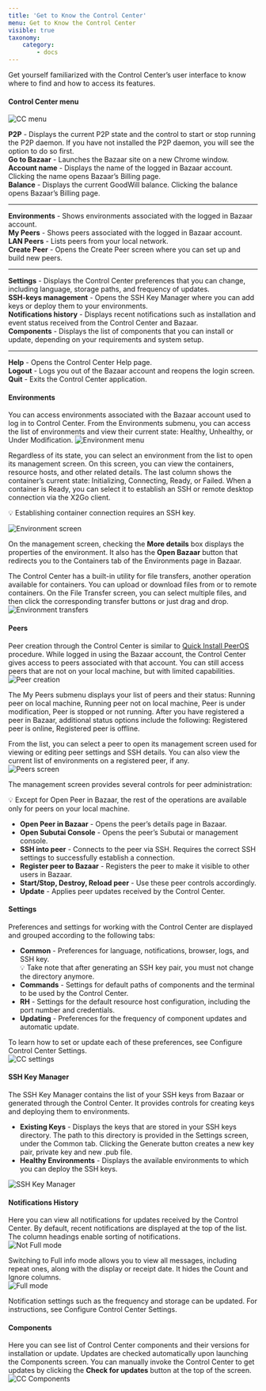 ```yaml
---
title: 'Get to Know the Control Center'
menu: Get to Know the Control Center
visible: true
taxonomy:
    category:
        - docs
---
```


Get yourself familiarized with the Control Center’s user interface to know where to find and how to access its features. 

#### Control Center menu
![CC menu](cc-menu2.png)

**P2P** - Displays the current P2P state and the control to start or stop running the P2P daemon. If you have not installed the P2P daemon, you will see the option to do so first.   
**Go to Bazaar** - Launches the Bazaar site on a new Chrome window.   
**Account name** - Displays the name of the logged in Bazaar account. Clicking the name opens Bazaar’s Billing page.   
**Balance** - Displays the current GoodWill balance. Clicking the balance opens Bazaar’s Billing page.   

---------------

**Environments** - Shows environments associated with the logged in Bazaar account.   
**My Peers** - Shows peers associated with the logged in Bazaar account.   
**LAN Peers** - Lists peers from your local network.   
**Create Peer** - Opens the Create Peer screen where you can set up and build new peers.   

---------------

**Settings** - Displays the Control Center preferences that you can change, including language, storage paths, and frequency of updates.   
**SSH-keys management** - Opens the SSH Key Manager where you can add keys or deploy them to your environments.   
**Notifications history** - Displays recent notifications such as installation and event status received from the Control Center and Bazaar.    
**Components** - Displays the list of components that you can install or update, depending on your requirements and system setup.   

---------------

**Help** - Opens the Control Center Help page.   
**Logout** - Logs you out of the Bazaar account and reopens the login screen.    
**Quit** - Exits the Control Center application.    

#### Environments
You can access environments associated with the Bazaar account used to log in to Control Center. From the Environments submenu, you can access the list of environments and view their current state: Healthy, Unhealthy, or Under Modification.
![Environment menu](cc-envmenu.png)

Regardless of its state, you can select an environment from the list to open its management screen. On this screen, you can view the containers, resource hosts, and other related details. The last column shows the container’s current state: Initializing, Connecting, Ready, or Failed. When a container is Ready, you can select it to establish an SSH or remote desktop connection via the X2Go client.

💡 Establishing container connection requires an SSH key.

![Environment screen](cc-env.png)

On the management screen, checking the **More details** box displays the properties of the environment. It also has the **Open Bazaar** button that redirects you to the Containers tab of the Environments page in Bazaar. 

The Control Center has a built-in utility for file transfers, another operation available for containers. You can upload or download files from or to remote containers. On the File Transfer screen, you can select multiple files, and then click the corresponding transfer buttons or just drag and drop.    
![Environment transfers](cc-transfer-resized.png)

#### Peers 
Peer creation through the Control Center is similar to [Quick Install PeerOS](../../../working-with-subutai/using-peeros/peeros-quick-install) procedure. While logged in using the Bazaar account, the Control Center gives access to peers associated with that account. You can still access peers that are not on your local machine, but with limited capabilities.    
![Peer creation](cc-peercreation.png)

The My Peers submenu displays your list of peers and their status: Running peer on local machine, Running peer not on local machine, Peer is under modification, Peer is stopped or not running. After you have registered a peer in Bazaar, additional status options include the following: Registered peer is online, Registered peer is offline. 

From the list, you can select a peer to open its management screen used for viewing or editing peer settings and SSH details. You can also view the current list of environments on a registered peer, if any.    
![Peers screen](cc-peerscreen.png)

The management screen provides several controls for peer administration:

💡 Except for Open Peer in Bazaar, the rest of the operations are available only for peers on your local machine.

* **Open Peer in Bazaar** - Opens the peer’s details page in Bazaar.   
* **Open Subutai Console** - Opens the peer’s Subutai or management console. 
* **SSH into peer** - Connects to the peer via SSH. Requires the correct SSH settings to successfully establish a connection.
* **Register peer to Bazaar** - Registers the peer to make it visible to other users in Bazaar.
* **Start/Stop, Destroy, Reload peer** - Use these peer controls accordingly. 
* **Update** - Applies peer updates received by the Control Center.

#### Settings
Preferences and settings for working with the Control Center are displayed and grouped according to the following tabs:

* **Common** - Preferences for language, notifications, browser, logs, and SSH key.   
  💡 Take note that after generating an SSH key pair, you must not change the directory anymore. 
* **Commands** - Settings for default paths of components and the terminal to be used by the Control Center.
* **RH**  - Settings for the default resource host configuration, including the port number and credentials.
* **Updating** - Preferences for the frequency of component updates and automatic update.  

To learn how to set or update each of these preferences, see Configure Control Center Settings.   
![CC settings](cc-settings.png)

#### SSH Key Manager
The SSH Key Manager contains the list of your SSH keys from Bazaar or generated through the Control Center. It provides controls for creating keys and deploying them to environments.

* **Existing Keys** - Displays the keys that are stored in your SSH keys directory. The path to this directory is provided in the Settings screen, under the Common tab. Clicking the Generate button creates a new key pair, private key and new .pub file. 
* **Healthy Environments** - Displays the available environments to which you can deploy the SSH keys.

![SSH Key Manager](cc-SSHkey.png)

#### Notifications History
Here you can view all notifications for updates received by the Control Center. By default, recent notifications are displayed at the top of the list. The column headings enable sorting of notifications.    
![Not Full mode](cc-notificationsnotfull.png)

Switching to Full info mode allows you to view all messages, including repeat ones, along with the display or receipt date. It hides the Count and Ignore columns.    
![Full mode](cc-notificationsfull.png)

Notification settings such as the frequency and storage can be updated. For instructions, see Configure Control Center Settings.

#### Components
Here you can see list of Control Center components and their versions for installation or update. Updates are checked automatically upon launching the Components screen. You can manually invoke the Control Center to get updates by clicking the **Check for updates** button at the top of the screen.    
![CC Components](cc-components.png)


